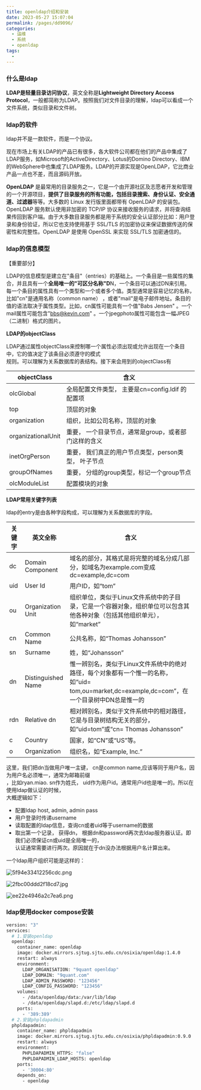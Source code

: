 ```yaml
---
title: openldap介绍和安装
date: 2023-05-27 15:07:04
permalink: /pages/dd9096/
categories:
  - 运维
  - 系统
  - openldap
tags:
  - 
---
```


### 什么是ldap

**LDAP是轻量目录访问协议**，英文全称是**Lightweight Directory Access Protocol**，一般都简称为LDAP。按照我们对文件目录的理解，ldap可以看成一个文件系统，类似目录和文件树。

### ldap的软件

ldap并不是一款软件，而是一个协议。

现在市场上有关LDAP的产品已有很多，各大软件公司都在他们的产品中集成了LDAP服务，如Microsoft的ActiveDirectory、Lotus的Domino Directory、IBM的WebSphere中也集成了LDAP服务。LDAP的开源实现是OpenLDAP，它比商业产品一点也不差，而且源码开放。

**OpenLDAP** 是最常用的目录服务之一，它是一个由开源社区及志愿者开发和管理的一个开源项目，**提供了目录服务的所有功能，包括目录搜索、身份认证、安全通道、过滤器**等等。大多数的 Linux 发行版里面都带有 OpenLDAP 的安装包。OpenLDAP 服务默认使用非加密的 TCP/IP 协议来接收服务的请求，并将查询结果传回到客户端。由于大多数目录服务都是用于系统的安全认证部分比如：用户登录和身份验证，所以它也支持使用基于 SSL/TLS 的加密协议来保证数据传送的保密性和完整性。OpenLDAP 是使用 OpenSSL 来实现 SSL/TLS 加密通信的。

### ldap的信息模型

【重要部分】

LDAP的信息模型是建立在"条目"（entries）的基础上。一个条目是一些属性的集合，并且具有一个**全局唯一的"可区分名称"D**N，一个条目可以通过DN来引用。每一个条目的属性具有一个类型和一个或者多个值。类型通常是容易记忆的名称，比如"cn"是通用名称（common name） ，或者"mail"是电子邮件地址。条目的值的语法取决于属性类型。比如，cn属性可能具有一个值"Babs Jensen" 。一个mail属性可能包含"bbs@kevin.com" 。一个jpegphoto属性可能包含一幅JPEG（二进制）格式的图片。

**LDAP的objectClass**

LDAP通过属性objectClass来控制哪一个属性必须出现或允许出现在一个条目中，它的值决定了该条目必须遵守的模式  
规则。可以理解为关系数据库的表结构。接下来会用到的objectClass有

| objectClass        | 含义                               |
| ------------------ | -------------------------------- |
| olcGlobal          | 全局配置文件类型， 主要是cn=config.ldif 的配置项 |
| top                | 顶层的对象                            |
| organization       | 组织，比如公司名称，顶层的对象                  |
| organizationalUnit | 重要， 一个目录节点，通常是group，或者部门这样的含义    |
| inetOrgPerson      | 重要， 我们真正的用户节点类型，person类型， 叶子节点   |
| groupOfNames       | 重要， 分组的group类型，标记一个group节点       |
| olcModuleList      | 配置模块的对象                          |

**LDAP常用关键字列表**

ldap的entry是由各种字段构成，可以理解为关系数据库的字段。

| 关键字 | 英文全称               | 含义                                                                                            |
| --- | ------------------ | --------------------------------------------------------------------------------------------- |
| dc  | Domain Component   | 域名的部分，其格式是将完整的域名分成几部分，如域名为example.com变成dc=example,dc=com                                      |
| uid | User Id            | 用户ID，如“tom”                                                                                   |
| ou  | Organization Unit  | 组织单位，类似于Linux文件系统中的子目录，它是一个容器对象，组织单位可以包含其他各种对象（包括其他组织单元），如“market”                            |
| cn  | Common Name        | 公共名称，如“Thomas Johansson”                                                                      |
| sn  | Surname            | 姓，如“Johansson”                                                                                |
| dn  | Distinguished Name | 惟一辨别名，类似于Linux文件系统中的绝对路径，每个对象都有一个惟一的名称，如“uid= tom,ou=market,dc=example,dc=com”，在一个目录树中DN总是惟一的 |
| rdn | Relative dn        | 相对辨别名，类似于文件系统中的相对路径，它是与目录树结构无关的部分，如“uid=tom”或“cn= Thomas Johansson”                           |
| c   | Country            | 国家，如“CN”或“US”等。                                                                               |
| o   | Organization       | 组织名，如“Example, Inc.”                                                                          |

这里，我们把dn当做用户唯一主键， cn是common name,应该等同于用户名，因为用户名必须唯一，通常为邮箱前缀  
，比如ryan.miao. sn作为姓氏， uid作为用户id。通常用户id也是唯一的。所以在使用ldap做认证的时候，  
大概逻辑如下：

- 配置ldap host, admin, admin pass
- 用户登录时传递username
- 读取配置的ldap信息，查询cn或者uid等于username的数据
- 取出第一个记录， 获得dn， 根据dn和password再次去ldap服务器认证。即我们必须保证cn或uid是全局唯一的，  
  认证通常需要进行两次。原因就在于dn没办法根据用户名计算出来。

一个ldap用户组织可能是这样的：

![5f94e33412256cdc.png](http://pic.zzppjj.top/LightPicture/2023/05/5f94e33412256cdc.png)

![2fbc00ddd2f18cd7.jpg](http://pic.zzppjj.top/LightPicture/2023/05/2fbc00ddd2f18cd7.jpg)

![ee22e4946a2c7ea6.png](http://pic.zzppjj.top/LightPicture/2023/05/ee22e4946a2c7ea6.png)

### ldap使用docker compose安装

```bash
version: "3"
services:
  # 1.安装openldap
  openldap:
    container_name: openldap
    image: docker.mirrors.sjtug.sjtu.edu.cn/osixia/openldap:1.4.0
    restart: always
    environment:
      LDAP_ORGANISATION: "9quant openldap"
      LDAP_DOMAIN: "9quant.com"
      LDAP_ADMIN_PASSWORD: "123456"
      LDAP_CONFIG_PASSWORD: "123456"
    volumes:
      - /data/openldap/data:/var/lib/ldap
      - /data/openldap/slapd.d:/etc/ldap/slapd.d
    ports:
      - '389:389'
  # 2.安装phpldapadmin
  phpldapadmin:
    container_name: phpldapadmin
    image: docker.mirrors.sjtug.sjtu.edu.cn/osixia/phpldapadmin:0.9.0
    restart: always
    environment:
      PHPLDAPADMIN_HTTPS: "false"
      PHPLDAPADMIN_LDAP_HOSTS: openldap
    ports:
      - '30004:80'
    depends_on:
      - openldap
```
